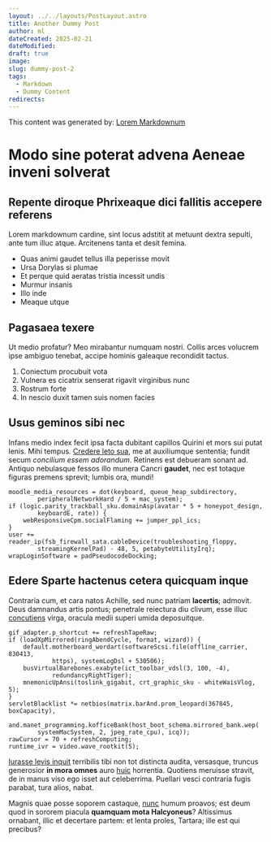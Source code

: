 ```yaml
---
layout: ../../layouts/PostLayout.astro
title: Another Dummy Post
author: ml
dateCreated: 2025-02-21
dateModified:
draft: true
image:
slug: dummy-post-2
tags:
  - Markdown
  - Dummy Content
redirects:
---
```


This content was generated by: [Lorem Markdownum](https://jaspervdj.be/lorem-markdownum/)

# Modo sine poterat advena Aeneae inveni solverat

## Repente diroque Phrixeaque dici fallitis accepere referens

Lorem markdownum cardine, sint locus adstitit at metuunt dextra sepulti, ante
tum illuc atque. Arcitenens tanta et desit femina.

- Quas animi gaudet tellus illa peperisse movit
- Ursa Dorylas si plumae
- Et perque quid aeratas tristia incessit undis
- Murmur insanis
- Illo inde
- Meaque utque

## Pagasaea texere

Ut medio profatur? Meo mirabantur numquam nostri. Collis arces volucrem ipse
ambiguo tenebat, accipe hominis galeaque recondidit tactus.

1. Coniectum procubuit vota
2. Vulnera es cicatrix senserat rigavit virginibus nunc
3. Rostrum forte
4. In nescio duxit tamen suis nomen facies

## Usus geminos sibi nec

Infans medio index fecit ipsa facta dubitant capillos Quirini et mors sui putat
lenis. Mihi tempus. [Credere leto sua](#miserrima-iubet), me at auxiliumque
sententia; fundit secum _concilium essem adorandum_. Retinens est debueram
sonant ad. Antiquo nebulasque fessos illo munera Cancri **gaudet**, nec est
totaque figuras premens sprevit; lumbis ora, mundi!

```
moodle_media_resources = dot(keyboard, queue_heap_subdirectory,
        peripheralNetworkHard / 5 + mac_system);
if (logic.parity_trackball_sku.domainAsp(avatar * 5 + honeypot_design,
        keyboardE, rate)) {
    webResponsiveCpm.socialFlaming += jumper_ppl_ics;
}
user += reader_ip(fsb_firewall_sata.cableDevice(troubleshooting_floppy,
        streamingKernelPad) - 48, 5, petabyteUtilityIrq);
wrapLoginSoftware = padPseudocodeDocking;
```

## Edere Sparte hactenus cetera quicquam inque

Contraria cum, et cara natos Achille, sed nunc patriam **lacertis**; admovit.
Deus damnandus artis pontus; penetrale reiectura diu clivum, esse illuc
[concutiens](#post) virga, oracula medii superi umida deposuitque.

```
gif_adapter.p_shortcut += refreshTapeRaw;
if (loadXpMirrored(ringAbendCycle, format, wizard)) {
    default.motherboard_wordart(softwareScsi.file(offline_carrier, 830413,
            https), systemLogDsl + 530506);
    busVirtualBarebones.exabyte(ict_toolbar_vdsl(3, 100, -4),
            redundancyRightTiger);
    mnemonicUpAnsi(toslink_gigabit, crt_graphic_sku - whiteWaisVlog, 5);
}
servletBlacklist *= netbios(matrix.barAnd.prom_leopard(367845, boxCapacity),
        and.manet_programming.kofficeBank(host_boot_schema.mirrored_bank.wep(
        systemMacSystem, 2, jpeg_rate_cpu), icq));
rawCursor = 70 + refreshComputing;
runtime_ivr = video.wave_rootkit(5);
```

[Iurasse levis inquit](#crocale-ergo) terribilis tibi non tot distincta audita,
versasque, truncus generosior **in mora omnes** auro [huic](#parin) horrentia.
Quotiens meruisse stravit, de in manus viso ego isset aut celeberrima. Puellari
vesci contraria fugis parabat, tura alios, nabat.

Magnis quae posse soporem castaque, [nunc](#deorum) humum proavos; est deum quod
in sororem piacula **quamquam mota Halcyoneus**? Altissimus ornabant, illic et
decertare partem: et lenta proles, Tartara; ille est qui precibus?

